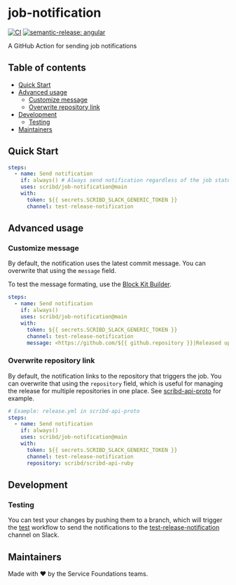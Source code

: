 # job-notification

[![CI](https://github.com/scribd/job-notification/actions/workflows/ci.yml/badge.svg?branch=main&event=push)](https://github.com/scribd/job-notification/actions/workflows/test.yml) [![semantic-release: angular](https://img.shields.io/badge/semantic--release-angular-e10079?logo=semantic-release)](https://github.com/semantic-release/semantic-release)

A GitHub Action for sending job notifications

## Table of contents

- [Quick Start](#quick-start)
- [Advanced usage](#advanced-usage)
  - [Customize message](#customize-message)
  - [Overwrite repository link](#overwrite-repository-link)
- [Development](#development)
  - [Testing](#testing)
- [Maintainers](#maintainers)

## Quick Start

```yaml
steps:
  - name: Send notification 
    if: always() # Always send notification regardless of the job status.
    uses: scribd/job-notification@main
    with:
      token: ${{ secrets.SCRIBD_SLACK_GENERIC_TOKEN }}
      channel: test-release-notification
```

## Advanced usage

### Customize message

By default, the notification uses the latest commit message. You can overwrite that using the `message` field. 

To test the message formating, use the [Block Kit Builder](https://app.slack.com/block-kit-builder/).

```yaml
steps:
  - name: Send notification 
    if: always()
    uses: scribd/job-notification@main
    with:
      token: ${{ secrets.SCRIBD_SLACK_GENERIC_TOKEN }}
      channel: test-release-notification
      message: <https://github.com/${{ github.repository }}|Released update>
```

### Overwrite repository link

By default, the notification links to the repository that triggers the job. You can overwrite that using the `repository` field, which is useful for managing the release for multiple repositories in one place. See [scribd-api-proto](https://github.com/scribd/scribd-api-proto) for example.

```yaml
# Example: release.yml in scribd-api-proto
steps:
  - name: Send notification 
    if: always()
    uses: scribd/job-notification@main
    with:
      token: ${{ secrets.SCRIBD_SLACK_GENERIC_TOKEN }}
      channel: test-release-notification
      repository: scribd/scribd-api-ruby
```

## Development

### Testing

You can test your changes by pushing them to a branch, which will trigger the [test](.github/workflows/test.yml) workflow to send the notifications to the [test-release-notification](https://scribd.slack.com/archives/C04U68KR6CU) channel on Slack.

## Maintainers

Made with ❤️ by the Service Foundations teams.
